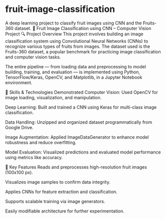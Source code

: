 # fruit-image-classification
A deep learning project to classify fruit images using CNN and the Fruits-360 dataset.
🍎 Fruit Image Classification using CNN – Computer Vision Project
🔍 Project Overview
This project involves building an image classification system using Convolutional Neural Networks (CNNs) to recognize various types of fruits from images. The dataset used is the Fruits-360 dataset, a popular benchmark for practicing image classification and computer vision tasks.

The entire pipeline — from loading data and preprocessing to model building, training, and evaluation — is implemented using Python, TensorFlow/Keras, OpenCV, and Matplotlib, in a Jupyter Notebook environment.

🧠 Skills & Technologies Demonstrated
Computer Vision: Used OpenCV for image loading, visualization, and manipulation.

Deep Learning: Built and trained a CNN using Keras for multi-class image classification.

Data Handling: Unzipped and organized dataset programmatically from Google Drive.

Image Augmentation: Applied ImageDataGenerator to enhance model robustness and reduce overfitting.

Model Evaluation: Visualized predictions and evaluated model performance using metrics like accuracy.

📁 Key Features
Reads and preprocesses high-resolution fruit images (100x100 px).

Visualizes image samples to confirm data integrity.

Applies CNNs for feature extraction and classification.

Supports scalable training via image generators.

Easily modifiable architecture for further experimentation.
